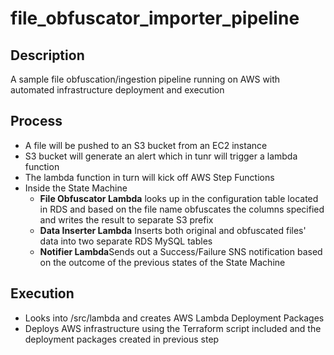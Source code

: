 # file_obfuscator_importer_pipeline
<h2>
  Description
</h2>  
A sample file obfuscation/ingestion pipeline running on AWS with automated infrastructure deployment and execution
<h2>
  Process
</h2>  
<ul>
  <li>A file will be pushed to an S3 bucket from an EC2 instance</li>
  <li>S3 bucket will generate an alert which in tunr will trigger a lambda function</li>
  <li>The lambda function in turn will kick off AWS Step Functions</li>
  <li>Inside the State Machine
  <ul>
    <li><b>File Obfuscator Lambda</b> looks up in the configuration table located in RDS and based on the file name obfuscates the columns specified and writes the result to separate S3 prefix</li>
    <li><b>Data Inserter Lambda</b> Inserts both original and obfuscated files' data into two separate RDS MySQL tables</li>
    <li><b>Notifier Lambda</b>Sends out a Success/Failure SNS notification based on the outcome of the previous states of the State Machine</li>
  </ul>
</ul>
<h2>
  Execution
</h2>
<ul>
  <li>Looks into /src/lambda and creates AWS Lambda Deployment Packages</li>
  <li>Deploys AWS infrastructure using the Terraform script included and the deployment packages created in previous step</li>
</ul>
